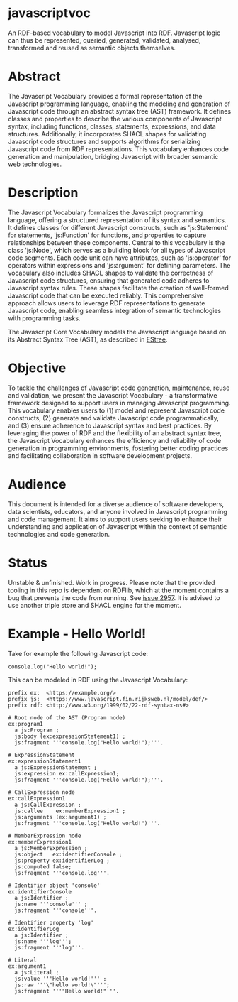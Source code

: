 # javascriptvoc
An RDF-based vocabulary to model Javascript into RDF. Javascript logic can thus be represented, queried, generated, validated, analysed, transformed and reused as semantic objects themselves.

# Abstract

The Javascript Vocabulary provides a formal representation of the Javascript programming language, enabling the modeling and generation of Javascript code through an abstract syntax tree (AST) framework. It defines classes and properties to describe the various components of Javascript syntax, including functions, classes, statements, expressions, and data structures. Additionally, it incorporates SHACL shapes for validating Javascript code structures and supports algorithms for serializing Javascript code from RDF representations. This vocabulary enhances code generation and manipulation, bridging Javascript with broader semantic web technologies.

# Description

The Javascript Vocabulary formalizes the Javascript programming language, offering a structured representation of its syntax and semantics. It defines classes for different Javascript constructs, such as 'js:Statement' for statements, 'js:Function' for functions, and properties to capture relationships between these components. Central to this vocabulary is the class 'js:Node', which serves as a building block for all types of Javascript code segments. Each code unit can have attributes, such as 'js:operator' for operators within expressions and 'js:argument' for defining parameters. The vocabulary also includes SHACL shapes to validate the correctness of Javascript code structures, ensuring that generated code adheres to Javascript syntax rules. These shapes facilitate the creation of well-formed Javascript code that can be executed reliably. This comprehensive approach allows users to leverage RDF representations to generate Javascript code, enabling seamless integration of semantic technologies with programming tasks.
    
The Javascript Core Vocabulary models the Javascript language based on its Abstract Syntax Tree (AST), as described in [EStree](https://github.com/estree/estree). 

# Objective

To tackle the challenges of Javascript code generation, maintenance, reuse and validation, we present the Javascript Vocabulary - a transformative framework designed to support users in managing Javascript programming. This vocabulary enables users to (1) model and represent Javascript code constructs, (2) generate and validate Javascript code programmatically, and (3) ensure adherence to Javascript syntax and best practices. By leveraging the power of RDF and the flexibility of an abstract syntax tree, the Javascript Vocabulary enhances the efficiency and reliability of code generation in programming environments, fostering better coding practices and facilitating collaboration in software development projects.

# Audience

This document is intended for a diverse audience of software developers, data scientists, educators, and anyone involved in Javascript programming and code management. It aims to support users seeking to enhance their understanding and application of Javascript within the context of semantic technologies and code generation.

# Status

Unstable & unfinished. Work in progress. Please note that the provided tooling in this repo is dependent on RDFlib, which at the moment contains a bug that prevents the code from running. See [issue 2957](https://github.com/RDFLib/rdflib/issues/2957). It is advised to use another triple store and SHACL engine for the moment.

# Example - Hello World!

Take for example the following Javascript code:

```
console.log("Hello world!");
```

This can be modeled in RDF using the Javascript Vocabulary:

```
prefix ex:  <https://example.org/>
prefix js:  <https://www.javascript.fin.rijksweb.nl/model/def/>
prefix rdf: <http://www.w3.org/1999/02/22-rdf-syntax-ns#>

# Root node of the AST (Program node)
ex:program1
  a js:Program ;
  js:body (ex:expressionStatement1) ;
  js:fragment '''console.log("Hello world!");'''.  

# ExpressionStatement
ex:expressionStatement1
  a js:ExpressionStatement ;
  js:expression ex:callExpression1;
  js:fragment '''console.log("Hello world!");'''.

# CallExpression node
ex:callExpression1
  a js:CallExpression ;
  js:callee    ex:memberExpression1 ;
  js:arguments (ex:argument1) ;
  js:fragment '''console.log("Hello world!")'''.  

# MemberExpression node
ex:memberExpression1
  a js:MemberExpression ;
  js:object   ex:identifierConsole ;
  js:property ex:identifierLog ;
  js:computed false;
  js:fragment '''console.log'''.

# Identifier object 'console'
ex:identifierConsole
  a js:Identifier ;
  js:name '''console''' ;
  js:fragment '''console'''.  

# Identifier property 'log'
ex:identifierLog
  a js:Identifier ;
  js:name '''log''';
  js:fragment '''log'''.

# Literal
ex:argument1
  a js:Literal ;
  js:value '''Hello world!''' ;
  js:raw '''\"hello world!\"''';
  js:fragment '''"Hello world!"'''.   

``` 
 